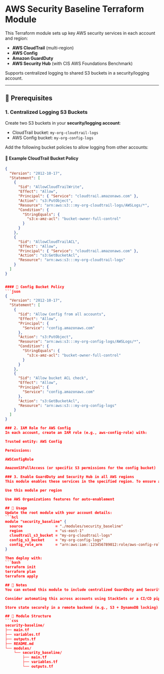 # AWS Security Baseline Terraform Module

This Terraform module sets up key AWS security services in each account and region:

- **AWS CloudTrail** (multi-region)
- **AWS Config**
- **Amazon GuardDuty**
- **AWS Security Hub** (with CIS AWS Foundations Benchmark)

Supports centralized logging to shared S3 buckets in a security/logging account.

---

## 🔐 Prerequisites

### 1. Centralized Logging S3 Buckets

Create two S3 buckets in your **security/logging account**:

- CloudTrail bucket: `my-org-cloudtrail-logs`
- AWS Config bucket: `my-org-config-logs`

Add the following bucket policies to allow logging from other accounts:

#### 📘 Example CloudTrail Bucket Policy

```json
{
  "Version": "2012-10-17",
  "Statement": [
    {
      "Sid": "AllowCloudTrailWrite",
      "Effect": "Allow",
      "Principal": { "Service": "cloudtrail.amazonaws.com" },
      "Action": "s3:PutObject",
      "Resource": "arn:aws:s3:::my-org-cloudtrail-logs/AWSLogs/*",
      "Condition": {
        "StringEquals": {
          "s3:x-amz-acl": "bucket-owner-full-control"
        }
      }
    },
    {
      "Sid": "AllowCloudTrailACL",
      "Effect": "Allow",
      "Principal": { "Service": "cloudtrail.amazonaws.com" },
      "Action": "s3:GetBucketAcl",
      "Resource": "arn:aws:s3:::my-org-cloudtrail-logs"
    }
  ]
}


#### 📘 Config Bucket Policy
```json
{
  "Version": "2012-10-17",
  "Statement": [
    {
      "Sid": "Allow Config from all accounts",
      "Effect": "Allow",
      "Principal": {
        "Service": "config.amazonaws.com"
      },
      "Action": "s3:PutObject",
      "Resource": "arn:aws:s3:::my-org-config-logs/AWSLogs/*",
      "Condition": {
        "StringEquals": {
          "s3:x-amz-acl": "bucket-owner-full-control"
        }
      }
    },
    {
      "Sid": "Allow bucket ACL check",
      "Effect": "Allow",
      "Principal": {
        "Service": "config.amazonaws.com"
      },
      "Action": "s3:GetBucketAcl",
      "Resource": "arn:aws:s3:::my-org-config-logs"
    }
  ]
}

### 2. IAM Role for AWS Config
In each account, create an IAM role (e.g., aws-config-role) with:

Trusted entity: AWS Config

Permissions:

AWSConfigRole

AmazonS3FullAccess (or specific S3 permissions for the config bucket)

### 3. Enable GuardDuty and Security Hub in all AWS regions
This module enables these services in the specified region. To ensure all-region coverage, either:

Use this module per region

Use AWS Organizations features for auto-enablement

## 🚀 Usage
Update the root module with your account details:
```hcl
module "security_baseline" {
  source               = "./modules/security_baseline"
  region               = "us-east-1"
  cloudtrail_s3_bucket = "my-org-cloudtrail-logs"
  config_s3_bucket     = "my-org-config-logs"
  config_role_arn      = "arn:aws:iam::123456789012:role/aws-config-role"
}

Then deploy with:
```bash
terraform init
terraform plan
terraform apply

## 📝 Notes
You can extend this module to include centralized GuardDuty and Security Hub administrators.

Consider automating this across accounts using StackSets or a CI/CD pipeline with role switching.

Store state securely in a remote backend (e.g., S3 + DynamoDB locking).

## 📌 Module Structure
```css
security-baseline/
├── main.tf
├── variables.tf
├── outputs.tf
├── README.md
└── modules/
    └── security_baseline/
        ├── main.tf
        ├── variables.tf
        └── outputs.tf
